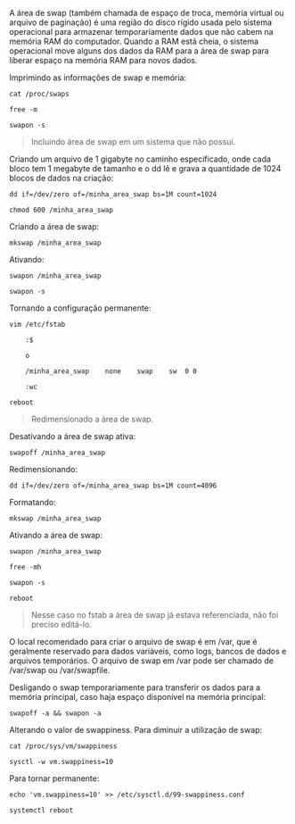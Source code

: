 A área de swap (também chamada de espaço de troca, memória virtual ou arquivo de paginação) é uma região do disco rígido usada pelo sistema operacional para armazenar temporariamente dados que não cabem na memória RAM do computador. Quando a RAM está cheia, o sistema operacional move alguns dos dados da RAM para a área de swap para liberar espaço na memória RAM para novos dados.

Imprimindo as informações de swap e memória:

	cat /proc/swaps

	free -m

	swapon -s

> Incluindo área de swap em um sistema que não possui.

Criando um arquivo de 1 gigabyte no caminho especificado, onde cada bloco tem 1 megabyte de tamanho e o dd lê e grava a quantidade de 1024 blocos de dados na criação:

    dd if=/dev/zero of=/minha_area_swap bs=1M count=1024

    chmod 600 /minha_area_swap

Criando a área de swap:

    mkswap /minha_area_swap

Ativando:

    swapon /minha_area_swap

    swapon -s

Tornando a configuração permanente:

    vim /etc/fstab

        :$

        o

        /minha_area_swap    none    swap    sw  0 0        

        :wc

    reboot

> Redimensionado a área de swap.

Desativando a área de swap ativa:

    swapoff /minha_area_swap

Redimensionando:

    dd if=/dev/zero of=/minha_area_swap bs=1M count=4096

Formatando:

    mkswap /minha_area_swap

Ativando a área de swap:

    swapon /minha_area_swap

    free -mh

    swapon -s

    reboot

> Nesse caso no fstab a área de swap já estava referenciada, não foi preciso editá-lo.

O local recomendado para criar o arquivo de swap é em /var, que é geralmente reservado para dados variáveis, como logs, bancos de dados e arquivos temporários. O arquivo de swap em /var pode ser chamado de /var/swap ou /var/swapfile.

Desligando o swap temporariamente para transferir os dados para a memória principal, caso haja espaço disponível na memória principal:

    swapoff -a && swapon -a

Alterando o valor de swappiness. Para diminuir a utilização de swap:

    cat /proc/sys/vm/swappiness

    sysctl -w vm.swappiness=10

Para tornar permanente:

    echo 'vm.swappiness=10' >> /etc/sysctl.d/99-swappiness.conf

    systemctl reboot
